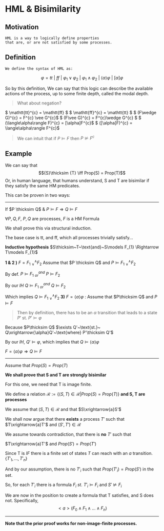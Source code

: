 # HML & Bisimilarity
## Motivation
    HML is a way to logically define properties
    that are, or are not satisfied by some processes. 


## Definition
    We define the syntax of HML as:
$$ \varphi= tt~|~
            ff~|~
            \varphi_{1} \vee \varphi_{2} ~|~
            \varphi_{1} \wedge \varphi_{2}~|~
            \langle\alpha\rangle\varphi~|~
            [\alpha]\varphi
$$

So by this definition, 
We can say that this logic can describe the available actions of the process, up to some finite depth, called the modal depth. 


> What about negation? 

$ \mathtt{tt}^{c} = \mathtt{ff} $
$ \mathtt{ff}^{c} = \mathtt{tt} $
$ (F\wedge G)^{c} = F^{c} \vee G^{c}$
$ (F\vee G)^{c} = F^{c}\wedge G^{c} $
$ (\langle\alpha\rangle F)^{c} = [\alpha]F^{c}$
$ ([\alpha]F)^{c} = \langle\alpha\rangle F^{c}$

> We can intuit that if $P\models F$ then $P\not\models F^{c}$



## Example
We can say that $${S}\thicksim {T} \iff Prop(S) = Prop(T)$$
Or, in human language, that humans understand, 
S and T are bisimilar if they satisfy the same HM predicates.

This can be proven in two ways: 

--- 
<!-- 
Assume that $ S \thicksim T $ and $S \models F~\text{for some } F \in \mathbf{M}$
**We shall prove that since $S\thicksim T$, $S$ and $T$ satisfy the same formula**
We only show for $F = [a]G$, some $\text{formula} \in \mathbf{M}$
By using structural induction we prove  that $T \models F$
Our $I$nductive$H$ypothesis( $IH$ ):
$\forall P_{1}~\&~P_{2}, if P_{1} \thicksim P_{2}~\&~P_{1} \models F~\text{then}~P_{2}\models F$
Using this hypothesis, we shall prove that $T \models [a]G$
To this end, assume that $T\xrightarrow{a}T'$ for some $T'$
We wish to show that $T' \models G$
Now since $S \thicksim T$ and $T\xrightarrow{a}T'$ then $S\xrightarrow{a}S'$ and $S' \thicksim T'$ 
Since we assumed that $S \models [a]G$ we have that $S' \models G$ 
By our $IH$, since $S' \thicksim T'$ then $T' \models G$
Therefore, each $T'$ such that $T\xrightarrow{a}T', T' \models G$ -->

If $P \thicksim Q$ & $P \models F \Rightarrow Q\models F$

$\forall P, Q, F$, $P, Q$ are processes, $F$ is a HM Formula

We shall prove this via structural induction.

The base case is tt, and ff, which all processes trivially satisfy... 


**Inductive hypothesis**
$S\thicksim~T~\text{and}~S\models F_{1} \Rightarrow T\models F_{1}$

**1 & 2 )** 
$F = F_{1}~^{\wedge}_{\vee} F_{2}$
Assume that $P \thicksim Q$ and $P\models F_{1}~^{\wedge}_{\vee} F_{2}$

By def. $P\models F_{1}$ $^{and}_{or}$ $P\models F_{2}$

By our *IH* $Q\models F_{1}$ $^{and}_{or}$ $Q \models F_{2}$

Which implies $Q \models F_{1}~^{\wedge}_{\vee} F_{2}$
**3)**
$F = \langle \alpha \rangle\varphi$ : Assume that $P\thicksim Q$ and $P \models F$
> Then by definition, there has to be an $\alpha$ transition that leads to a state $P'$ st. $P' \models \varphi$ 

Because $P\thicksim Q$
$\exists Q'~\text{st.}~ Q\xrightarrow{\alpha}Q'~\text{where} P'\thicksim Q'$ 

By our *IH*, $Q'\models \varphi$, which implies that $Q\models \langle\alpha\rangle\varphi$

$F = \langle\alpha\rangle\varphi \Rightarrow Q\models F$

--- 

Assume that $Prop(S) = Prop(T)$

**We shall prove that S and T are strongly bisimilar** 

For this one, we need that T is image finite. 

We define a relation $\mathcal{R}:= \{(S, T)\in\mathcal{R}|Prop(S) = Prop(T)\}$ **and S, T are processes**

We assume that $(S, T) \in \mathcal{R}$ and that $S\xrightarrow{a}S'$ 

We shall now argue that there **exists** a process $T'$ such that $T\xrightarrow{a}T'$ and $(S', T')\in \mathcal{R}$


We assume towards contradiction, that there is **no** $T'$ such that 

$T\xrightarrow{a}T'$ and $Prop(S') = Prop(T')$

Since T is *IF* there is a finite set of states $T$ can reach with an $a$ transition. $\{T'_{1}, \ldots, T'_{n}\}$

And by our assumption, there is no $T'_{i}$  such that $Prop(T'_{i}) = Prop(S')$ in the set.

So, for each  $T'_{i}$ there is a formula 
$F_{i}$ *st.*  $T'_{i} \models F_{i}$ and $S' \not\models  F_{i}$

We are now in the position to create a formula that T satisfies, and S does not. 
Specifically, 
$$<a>(F_{0} \wedge F_{1}\wedge\ldots\wedge F_{n})$$ 

--- 
**Note that the prior proof works for non-image-finite processes.**